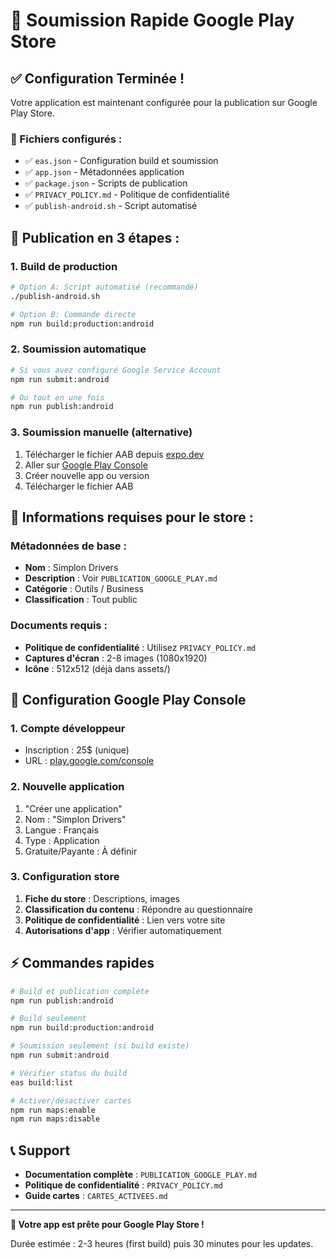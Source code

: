 # 🚀 Soumission Rapide Google Play Store

## ✅ Configuration Terminée !

Votre application est maintenant configurée pour la publication sur Google Play Store.

### 📁 Fichiers configurés :
- ✅ `eas.json` - Configuration build et soumission
- ✅ `app.json` - Métadonnées application
- ✅ `package.json` - Scripts de publication
- ✅ `PRIVACY_POLICY.md` - Politique de confidentialité
- ✅ `publish-android.sh` - Script automatisé

## 🚀 Publication en 3 étapes :

### 1. Build de production
```bash
# Option A: Script automatisé (recommandé)
./publish-android.sh

# Option B: Commande directe
npm run build:production:android
```

### 2. Soumission automatique
```bash
# Si vous avez configuré Google Service Account
npm run submit:android

# Ou tout en une fois
npm run publish:android
```

### 3. Soumission manuelle (alternative)
1. Télécharger le fichier AAB depuis [expo.dev](https://expo.dev)
2. Aller sur [Google Play Console](https://play.google.com/console)
3. Créer nouvelle app ou version
4. Télécharger le fichier AAB

## 📝 Informations requises pour le store :

### Métadonnées de base :
- **Nom** : Simplon Drivers
- **Description** : Voir `PUBLICATION_GOOGLE_PLAY.md`
- **Catégorie** : Outils / Business
- **Classification** : Tout public

### Documents requis :
- **Politique de confidentialité** : Utilisez `PRIVACY_POLICY.md`
- **Captures d'écran** : 2-8 images (1080x1920)
- **Icône** : 512x512 (déjà dans assets/)

## 🔧 Configuration Google Play Console

### 1. Compte développeur
- Inscription : 25$ (unique)
- URL : [play.google.com/console](https://play.google.com/console)

### 2. Nouvelle application
1. "Créer une application"
2. Nom : "Simplon Drivers"
3. Langue : Français
4. Type : Application
5. Gratuite/Payante : À définir

### 3. Configuration store
1. **Fiche du store** : Descriptions, images
2. **Classification du contenu** : Répondre au questionnaire
3. **Politique de confidentialité** : Lien vers votre site
4. **Autorisations d'app** : Vérifier automatiquement

## ⚡ Commandes rapides

```bash
# Build et publication complète
npm run publish:android

# Build seulement
npm run build:production:android

# Soumission seulement (si build existe)
npm run submit:android

# Vérifier status du build
eas build:list

# Activer/désactiver cartes
npm run maps:enable
npm run maps:disable
```

## 📞 Support

- **Documentation complète** : `PUBLICATION_GOOGLE_PLAY.md`
- **Politique de confidentialité** : `PRIVACY_POLICY.md`
- **Guide cartes** : `CARTES_ACTIVEES.md`

---

**🎉 Votre app est prête pour Google Play Store !**

Durée estimée : 2-3 heures (first build) puis 30 minutes pour les updates.
